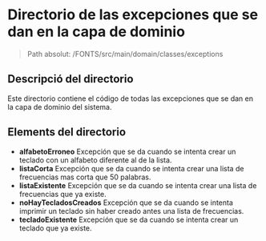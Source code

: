 # Directorio de las excepciones que se dan en la capa de dominio

> Path absolut: /FONTS/src/main/domain/classes/exceptions


## Descripció del directorio
Este directorio contiene el código de todas las excepciones que se dan en la capa de dominio del sistema.

## Elements del directorio

- **alfabetoErroneo**
    Excepción que se da cuando se intenta crear un teclado con un alfabeto diferente al de la lista.
- **listaCorta**
  Excepción que se da cuando se intenta crear una lista de frecuencias mas corta que
  50 palabras.
- **listaExistente**
    Excepción que se da cuando se intenta crear una lista de frecuencias que ya existe.
- **noHayTecladosCreados**
    Excepción que se da cuando se intenta imprimir un teclado sin haber creado antes una lista de frecuencias.
- **tecladoExistente**
    Excepción que se da cuando se intenta crear un teclado que ya existe.